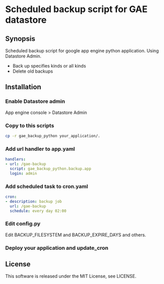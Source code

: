 Scheduled backup script for GAE datastore
=========

## Synopsis
Scheduled backup script for google app engine python application.
Using Datastore Admin.
* Back up specifies kinds or all kinds
* Delete old backups

## Installation

### Enable Datastore admin

App engine console > Datastore Admin

### Copy to this scripts

```bash
cp -r gae_backup_python your_application/.
```

### Add url handler to app.yaml

```app.yaml
handlers:
- url: /gae-backup
  script: gae_backup_python.backup.app
  login: admin
```

### Add scheduled task to cron.yaml

```cron.yaml
cron:
- description: backup job
  url: /gae-backup
  schedule: every day 02:00
```

### Edit config.py

Edit BACKUP_FILESYSTEM and BACKUP_EXPIRE_DAYS and others.

### Deploy your application and update_cron


## License
This software is released under the MIT License, see LICENSE.
